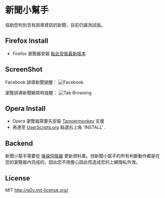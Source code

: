 新聞小幫手
==========
協助您判別含有誤導資訊的新聞，目前仍屬測試版。


Firefox Install
--------
* Firefox 瀏覽器安裝 [點此安裝最新版本](http://racklin.github.io/newshelper-firefox/newshelper-firefox.xpi)

ScreenShot
--------
Facebook 誤導新聞提醒：
![Facebook](http://racklin.github.io/newshelper-firefox/screenshot1.png)

瀏覽誤導新聞網頁時提醒：
![Tab Browsing](http://racklin.github.io/newshelper-firefox/screenshot2.png)

Opera Install
--------
* Opera 瀏覽器需要先安裝 [Tampermonkey](https://addons.opera.com/en/extensions/details/tampermonkey-beta://addons.opera.com/en/extensions/details/tampermonkey-beta/) 支援
* 再連至 [UserScripts.org](http://userscripts.org/scripts/show/176144) 點選右上角 'INSTALL' .


Backend
-------
新聞小幫手需要從 [後端伺服器](https://github.com/g0v/newshelper-backend) 更新資料庫。但新聞小幫手的所有判斷動作都是在您的瀏覽器內完成的，因此您不用擔心因此而造成您的上網隱私外洩。


License
-------
MIT http://g0v.mit-license.org/

